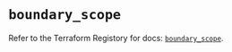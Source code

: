 # `boundary_scope`

Refer to the Terraform Registory for docs: [`boundary_scope`](https://registry.terraform.io/providers/hashicorp/boundary/1.1.9/docs/resources/scope).
